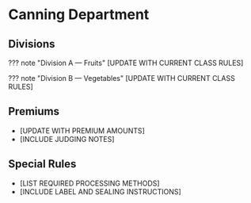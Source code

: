 # Canning Department

## Divisions

??? note "Division A — Fruits"
    [UPDATE WITH CURRENT CLASS RULES]

??? note "Division B — Vegetables"
    [UPDATE WITH CURRENT CLASS RULES]

## Premiums

- [UPDATE WITH PREMIUM AMOUNTS]
- [INCLUDE JUDGING NOTES]

## Special Rules

- [LIST REQUIRED PROCESSING METHODS]
- [INCLUDE LABEL AND SEALING INSTRUCTIONS]
